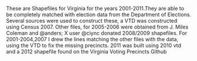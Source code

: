 These are Shapefiles for Virginia for the years 2001-2011.They are able to be completely matched with election data from the Department of Elections. Several sources were used to construct these, a VTD was constructed using Census 2007. Other files, for 2005-2006 were obtained from J. Miles Coleman and @anders; X user @ciync donated 2008/2009 shapefiles. For 2001-2004,2007 I drew the lines matching the other files with the data, using the VTD to fix the missing precincts.  2011 was built using 2010 vtd and a 2012 shapefile found on the Virginia Voting Precincts Github

